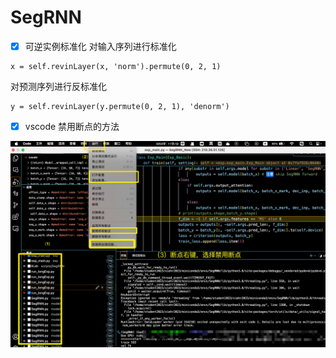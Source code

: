# SegRNN

- [x] 可逆实例标准化 对输入序列进行标准化

```
x = self.revinLayer(x, 'norm').permute(0, 2, 1)
```

对预测序列进行反标准化

```
y = self.revinLayer(y.permute(0, 2, 1), 'denorm')
```

- [x] vscode 禁用断点的方法

![image-20250315163423821](images/image-20250315163423821.png)
